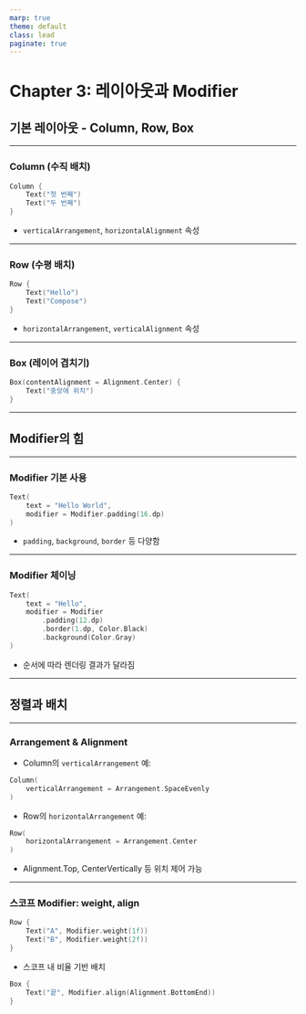 ```yaml
---
marp: true
theme: default
class: lead
paginate: true
---
```


# Chapter 3: 레이아웃과 Modifier

## 기본 레이아웃 - Column, Row, Box

---

### Column (수직 배치)

```kotlin
Column {
    Text("첫 번째")
    Text("두 번째")
}
```

- `verticalArrangement`, `horizontalAlignment` 속성

---

### Row (수평 배치)

```kotlin
Row {
    Text("Hello")
    Text("Compose")
}
```

- `horizontalArrangement`, `verticalAlignment` 속성

---

### Box (레이어 겹치기)

```kotlin
Box(contentAlignment = Alignment.Center) {
    Text("중앙에 위치")
}
```

---

## Modifier의 힘

---

### Modifier 기본 사용

```kotlin
Text(
    text = "Hello World",
    modifier = Modifier.padding(16.dp)
)
```

- `padding`, `background`, `border` 등 다양함

---

### Modifier 체이닝

```kotlin
Text(
    text = "Hello",
    modifier = Modifier
        .padding(12.dp)
        .border(1.dp, Color.Black)
        .background(Color.Gray)
)
```

- 순서에 따라 렌더링 결과가 달라짐

---

## 정렬과 배치

---

### Arrangement & Alignment

- Column의 `verticalArrangement` 예:
```kotlin
Column(
    verticalArrangement = Arrangement.SpaceEvenly
)
```

- Row의 `horizontalArrangement` 예:
```kotlin
Row(
    horizontalArrangement = Arrangement.Center
)
```

- Alignment.Top, CenterVertically 등 위치 제어 가능

---

### 스코프 Modifier: weight, align

```kotlin
Row {
    Text("A", Modifier.weight(1f))
    Text("B", Modifier.weight(2f))
}
```

- 스코프 내 비율 기반 배치

```kotlin
Box {
    Text("끝", Modifier.align(Alignment.BottomEnd))
}
```